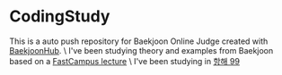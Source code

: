 # CodingStudy
This is a auto push repository for Baekjoon Online Judge created with [BaekjoonHub](https://github.com/BaekjoonHub/BaekjoonHub). \\
I've been studying theory and examples from Baekjoon based on a [FastCampus lecture](https://fastcampus.co.kr/dev_online_pythoncote) \\
I've been studying in [항해 99](https://hanghae99.spartacodingclub.kr/99club-codingtest)
